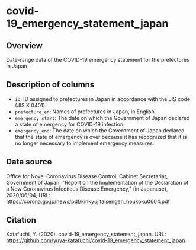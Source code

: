 # covid-19_emergency_statement_japan
## Overview
Date-range data of the COVID-19 emergency statement for the prefectures in Japan

## Description of columns
* `id`: ID assigned to prefectures in Japan in accordance with the JIS code (JIS X 0401).
* `prefecture_en`: Names of prefectures in Japan, in English.
* `emergency_start`: The date on which the Government of Japan declared a state of emergency for COVID-19 infection.
* `emergency_end`: The date on which the Government of Japan declared that the state of emergency is over because it has recognized that it is no longer necessary to implement emergency measures.

## Data source
Office for Novel Coronavirus Disease Control, Cabinet Secretariat, Government of Japan, "Report on the Implementation of the Declaration of a New Coronavirus Infectious Disease Emergency," (in Japanese), 2020/06/04, URL: https://corona.go.jp/news/pdf/kinkyujitaisengen_houkoku0604.pdf

## Citation
Katafuchi, Y. (2020). covid-19_emergency_statement_japan. URL: https://github.com/yuya-katafuchi/covid-19_emergency_statement_japan.
